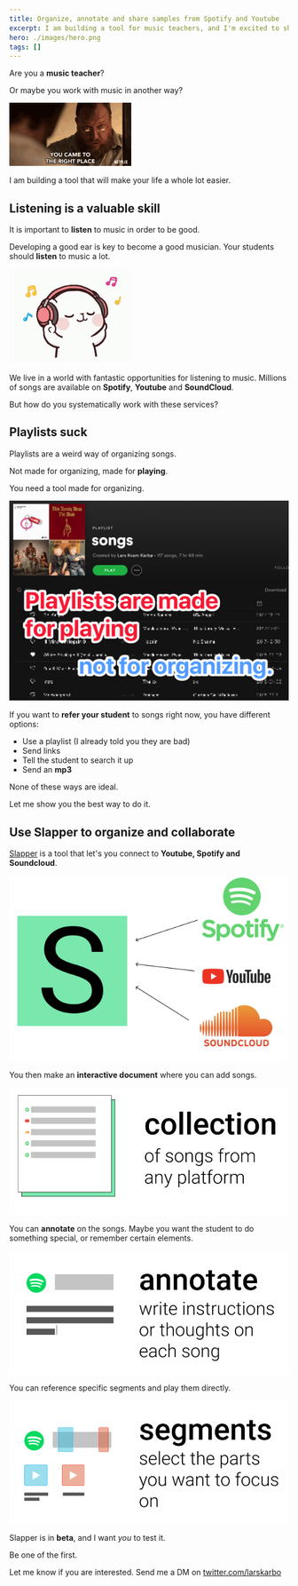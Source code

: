 ```yaml
---
title: Organize, annotate and share samples from Spotify and Youtube
excerpt: I am building a tool for music teachers, and I'm excited to show it to you. It let's you combine the power of existing music services, and effectively work with ...
hero: ./images/hero.png
tags: []
---
```


Are you a **music teacher**?

Or maybe you work with music in another way?

<img alt="Right place" src="images/rightplace.gif" small  />

I am building a tool that will make your life a whole lot easier.

## Listening is a valuable skill

It is important to **listen** to music in order to be good.

Developing a good ear is key to become a good musician. Your students should **listen** to music a lot.

<img alt="Listening to music" src="images/listening.gif" small />

We live in a world with fantastic opportunities for listening to music. Millions of songs are available on **Spotify**, **Youtube** and **SoundCloud**.

But how do you systematically work with these services?

## Playlists suck

Playlists are a weird way of organizing songs.

Not made for organizing, made for **playing**.

You need a tool made for organizing.

<img alt="Playlist" src="images/playlist.png"  />

If you want to **refer your student** to songs right now, you have different options:

* Use a playlist (I already told you they are bad)
* Send links
* Tell the student to search it up
* Send an **mp3**

None of these ways are ideal.

Let me show you the best way to do it.

## Use Slapper to organize and collaborate

[Slapper](https://slapper.io) is a tool that let's you connect to **Youtube, Spotify and Soundcloud**.

<img alt="Youtube, Spotify and Soundcloud to Slapper" src="images/yss.png" small  />

You then make an **interactive document** where you can add songs.

<img alt="Collection of songs from any platform into an interactive document" src="images/anyplatform.png" small  />

You can **annotate** on the songs. Maybe you want the student to do something special, or remember certain elements.

<img alt="Use slapper to write instructions or thoughts on each song" src="images/annotate.png" small  />

You can reference specific segments and play them directly.

<img alt="Select the segments you want to focus on" src="images/segments.png" small  />

Slapper is in **beta**, and I want *you* to test it.

Be one of the first.

Let me know if you are interested. Send me a DM on [twitter.com/larskarbo](https://twitter.com/larskarbo)